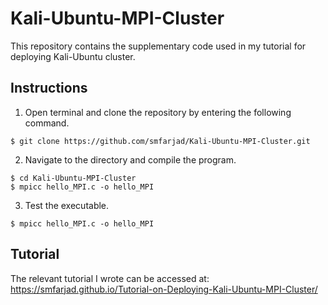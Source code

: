 # Kali-Ubuntu-MPI-Cluster
This repository contains the supplementary code used in my tutorial for deploying Kali-Ubuntu cluster. 


## Instructions

1. Open terminal and clone the repository by entering the following command.
```
$ git clone https://github.com/smfarjad/Kali-Ubuntu-MPI-Cluster.git
```

2. Navigate to the directory and compile the program.
```
$ cd Kali-Ubuntu-MPI-Cluster
$ mpicc hello_MPI.c -o hello_MPI
```

3. Test the executable.
```
$ mpicc hello_MPI.c -o hello_MPI
```


## Tutorial

The relevant tutorial I wrote can be accessed at: https://smfarjad.github.io/Tutorial-on-Deploying-Kali-Ubuntu-MPI-Cluster/
